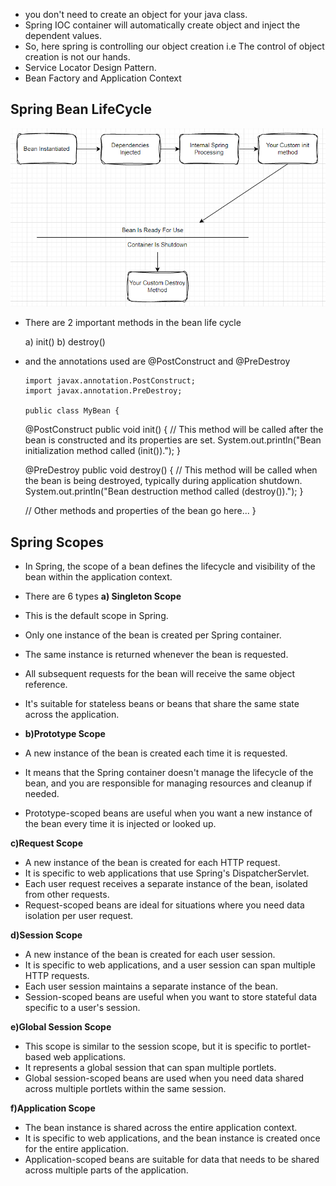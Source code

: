* you don't need to create an object for your java class.
* Spring IOC container will automatically create object and inject the dependent values.
* So, here spring is controlling our object creation i.e The control of object creation is not our hands.
* Service Locator Design Pattern.
* Bean Factory and Application Context

## Spring Bean LifeCycle
![lifecycyclebean.PNG](lifecycyclebean.PNG)

* There are 2 important methods in the bean life cycle
  
  a) init()
  b) destroy()

* and the annotations used are @PostConstruct and @PreDestroy 

    
    
      import javax.annotation.PostConstruct;
      import javax.annotation.PreDestroy;
 
      public class MyBean {

    @PostConstruct
    public void init() {
        // This method will be called after the bean is constructed and its properties are set.
        System.out.println("Bean initialization method called (init()).");
    }

    @PreDestroy
    public void destroy() {
        // This method will be called when the bean is being destroyed, typically during application shutdown.
        System.out.println("Bean destruction method called (destroy()).");
    }

    // Other methods and properties of the bean go here...
    }


## Spring Scopes 

* In Spring, the scope of a bean defines the lifecycle and visibility of the bean within the application context. 
* There are 6 types
**a) Singleton Scope**

* This is the default scope in Spring.
* Only one instance of the bean is created per Spring container.
* The same instance is returned whenever the bean is requested.
* All subsequent requests for the bean will receive the same object reference.
* It's suitable for stateless beans or beans that share the same state across the application.

* **b)Prototype Scope**

* A new instance of the bean is created each time it is requested.
* It means that the Spring container doesn't manage the lifecycle of the bean, and you are responsible for managing resources and cleanup if needed.
* Prototype-scoped beans are useful when you want a new instance of the bean every time it is injected or looked up.

**c)Request Scope**

* A new instance of the bean is created for each HTTP request.
* It is specific to web applications that use Spring's DispatcherServlet.
* Each user request receives a separate instance of the bean, isolated from other requests.
* Request-scoped beans are ideal for situations where you need data isolation per user request.

**d)Session Scope**

* A new instance of the bean is created for each user session.
* It is specific to web applications, and a user session can span multiple HTTP requests.
* Each user session maintains a separate instance of the bean.
* Session-scoped beans are useful when you want to store stateful data specific to a user's session.

**e)Global Session Scope**

* This scope is similar to the session scope, but it is specific to portlet-based web applications.
* It represents a global session that can span multiple portlets.
* Global session-scoped beans are used when you need data shared across multiple portlets within the same session.

**f)Application Scope**

* The bean instance is shared across the entire application context.
* It is specific to web applications, and the bean instance is created once for the entire application.
* Application-scoped beans are suitable for data that needs to be shared across multiple parts of the application.
